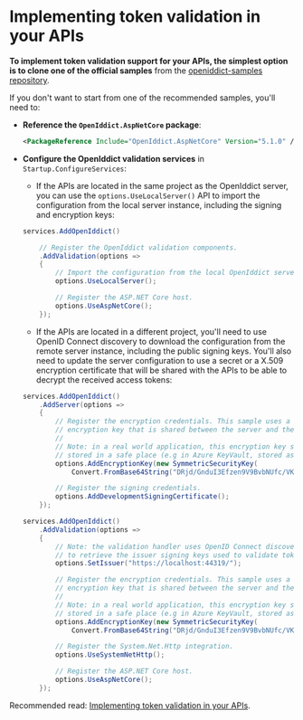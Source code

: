 # Implementing token validation in your APIs

**To implement token validation support for your APIs, the simplest option is to clone one of the official samples**
from the [openiddict-samples repository](https://github.com/openiddict/openiddict-samples).

If you don't want to start from one of the recommended samples, you'll need to:

  - **Reference the `OpenIddict.AspNetCore` package**:

    ```xml
    <PackageReference Include="OpenIddict.AspNetCore" Version="5.1.0" />
    ```

  - **Configure the OpenIddict validation services** in `Startup.ConfigureServices`:
    - If the APIs are located in the same project as the OpenIddict server, you can use the `options.UseLocalServer()`
    API to import the configuration from the local server instance, including the signing and encryption keys:

    ```csharp
    services.AddOpenIddict()

        // Register the OpenIddict validation components.
        .AddValidation(options =>
        {
            // Import the configuration from the local OpenIddict server instance.
            options.UseLocalServer();

            // Register the ASP.NET Core host.
            options.UseAspNetCore();
        });
    ```

    - If the APIs are located in a different project, you'll need to use OpenID Connect discovery to download the
    configuration from the remote server instance, including the public signing keys. You'll also need to update
    the server configuration to use a secret or a X.509 encryption certificate that will be shared with the APIs to
    be able to decrypt the received access tokens:

    ```csharp
    services.AddOpenIddict()
        .AddServer(options =>
        {    
            // Register the encryption credentials. This sample uses a symmetric
            // encryption key that is shared between the server and the API project.
            //
            // Note: in a real world application, this encryption key should be
            // stored in a safe place (e.g in Azure KeyVault, stored as a secret).
            options.AddEncryptionKey(new SymmetricSecurityKey(
                Convert.FromBase64String("DRjd/GnduI3Efzen9V9BvbNUfc/VKgXltV7Kbk9sMkY=")));

            // Register the signing credentials.
            options.AddDevelopmentSigningCertificate();
        });
    ```

    ```csharp
    services.AddOpenIddict()
        .AddValidation(options =>
        {
            // Note: the validation handler uses OpenID Connect discovery
            // to retrieve the issuer signing keys used to validate tokens.
            options.SetIssuer("https://localhost:44319/");

            // Register the encryption credentials. This sample uses a symmetric
            // encryption key that is shared between the server and the API project.
            //
            // Note: in a real world application, this encryption key should be
            // stored in a safe place (e.g in Azure KeyVault, stored as a secret).
            options.AddEncryptionKey(new SymmetricSecurityKey(
                Convert.FromBase64String("DRjd/GnduI3Efzen9V9BvbNUfc/VKgXltV7Kbk9sMkY=")));

            // Register the System.Net.Http integration.
            options.UseSystemNetHttp();

            // Register the ASP.NET Core host.
            options.UseAspNetCore();
        });
    ```

Recommended read: [Implementing token validation in your APIs](implementing-token-validation-in-your-apis.md).